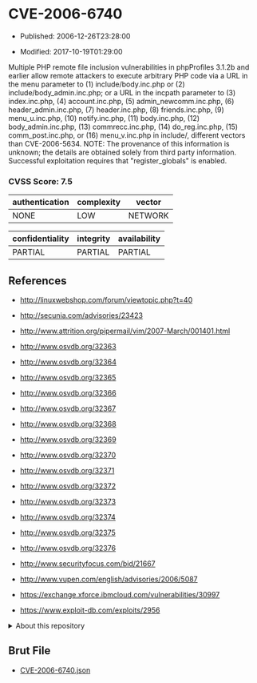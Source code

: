 # CVE-2006-6740

- Published: 2006-12-26T23:28:00

- Modified: 2017-10-19T01:29:00

Multiple PHP remote file inclusion vulnerabilities in phpProfiles 3.1.2b and earlier allow remote attackers to execute arbitrary PHP code via a URL in the menu parameter to (1) include/body.inc.php or (2) include/body_admin.inc.php; or a URL in the incpath parameter to (3) index.inc.php, (4) account.inc.php, (5) admin_newcomm.inc.php, (6) header_admin.inc.php, (7) header.inc.php, (8) friends.inc.php, (9) menu_u.inc.php, (10) notify.inc.php, (11) body.inc.php, (12) body_admin.inc.php, (13) commrecc.inc.php, (14) do_reg.inc.php, (15) comm_post.inc.php, or (16) menu_v.inc.php in include/, different vectors than CVE-2006-5634.  NOTE: The provenance of this information is unknown; the details are obtained solely from third party information. Successful exploitation requires that "register_globals" is enabled.

### CVSS Score: **7.5**

| authentication | complexity | vector |
| --- | --- | --- |
| NONE | LOW | NETWORK |

| confidentiality | integrity | availability |
| --- | --- | --- |
| PARTIAL | PARTIAL | PARTIAL |

## References

* http://linuxwebshop.com/forum/viewtopic.php?t=40

* http://secunia.com/advisories/23423

* http://www.attrition.org/pipermail/vim/2007-March/001401.html

* http://www.osvdb.org/32363

* http://www.osvdb.org/32364

* http://www.osvdb.org/32365

* http://www.osvdb.org/32366

* http://www.osvdb.org/32367

* http://www.osvdb.org/32368

* http://www.osvdb.org/32369

* http://www.osvdb.org/32370

* http://www.osvdb.org/32371

* http://www.osvdb.org/32372

* http://www.osvdb.org/32373

* http://www.osvdb.org/32374

* http://www.osvdb.org/32375

* http://www.osvdb.org/32376

* http://www.securityfocus.com/bid/21667

* http://www.vupen.com/english/advisories/2006/5087

* https://exchange.xforce.ibmcloud.com/vulnerabilities/30997

* https://www.exploit-db.com/exploits/2956

<details>
<summary>About this repository</summary> 

  This repository is part of the project [Live Hack CVE](https://github.com/Live-Hack-CVE). Main website can be found [www.live-hack.org](https://www.live-hack.org) 
  
  Made by [Sn0wAlice](https://github.com/Sn0wAlice) for the people that care about security and need to have a feed of the latest CVEs. Hope you enjoy it, don't forget to star the repo and follow me on [Twitter](https://twitter.com/Sn0wAlice) and [Github](https://github.com/Sn0wAlice). And that is my [personnal website](https://www.alice-snow.me/)

  - [Home Page](https://github.com/Live-Hack-CVE)
  - [Framework](https://github.com/Live-Hack-CVE/cve-framework)
  - [CVE database](https://github.com/Live-Hack-CVE/full_database)
  - [Changelog](https://github.com/Live-Hack-CVE/Changelog)
</details>

## Brut File

* [CVE-2006-6740.json](https://raw.githubusercontent.com/Live-Hack-CVE/full_database/main/cves/2006/CVE-2006-6740.json)

